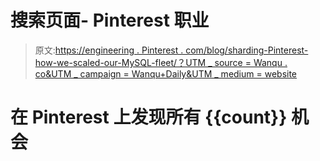 # 搜索页面- Pinterest 职业

> 原文:[https://engineering . Pinterest . com/blog/sharding-Pinterest-how-we-scaled-our-MySQL-fleet/？UTM _ source = Wanqu . co&UTM _ campaign = Wanqu+Daily&UTM _ medium = website](https://engineering.pinterest.com/blog/sharding-pinterest-how-we-scaled-our-mysql-fleet/?utm_source=wanqu.co&utm_campaign=Wanqu+Daily&utm_medium=website)

# 在 Pinterest 上发现所有 {{count}} 机会